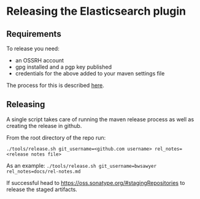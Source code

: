 Releasing the Elasticsearch plugin
==================================

## Requirements

To release you need:
- an OSSRH account
- gpg installed and a pgp key published
- credentials for the above added to your maven settings file

The process for this is described [here](https://git.basistech.net/raas/rosapi1.5/blob/master/doc/release-binding.md#request-access-to-ossrh-if-not-already-done).

## Releasing

A single script takes care of running the maven release process as well as creating the release in github.

From the root directory of the repo run:

`./tools/release.sh git_username=<github.com username> rel_notes=<release notes file>`

As an example:
`./tools/release.sh git_username=bwsawyer rel_notes=docs/rel-notes.md`

If successful head to https://oss.sonatype.org/#stagingRepositories to release the staged artifacts.